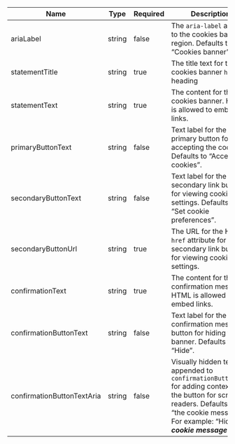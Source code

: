| Name                       | Type   | Required | Description                                                                                                                                                                                   |
| -------------------------- | ------ | -------- | --------------------------------------------------------------------------------------------------------------------------------------------------------------------------------------------- |
| ariaLabel                  | string | false    | The `aria-label` added to the cookies banner region. Defaults to “Cookies banner”.                                                                                                            |
| statementTitle             | string | true     | The title text for the cookies banner `h2` level heading                                                                                                                                      |
| statementText              | string | true     | The content for the cookies banner. HTML is allowed to embed links.                                                                                                                           |
| primaryButtonText          | string | false    | Text label for the primary button for accepting the cookies. Defaults to “Accept all cookies”.                                                                                                |
| secondaryButtonText        | string | false    | Text label for the secondary link button for viewing cookie settings. Defaults to “Set cookie preferences”.                                                                                   |
| secondaryButtonUrl         | string | true     | The URL for the HTML `href` attribute for the secondary link button for viewing cookie settings.                                                                                              |
| confirmationText           | string | true     | The content for the confirmation message. HTML is allowed to embed links.                                                                                                                     |
| confirmationButtonText     | string | false    | Text label for the confirmation message button for hiding the banner. Defaults to “Hide”.                                                                                                     |
| confirmationButtonTextAria | string | false    | Visually hidden text appended to `confirmationButtonText` for adding context to the button for screen readers. Defaults to “the cookie message”. For example: “Hide **_the cookie message_**” |
